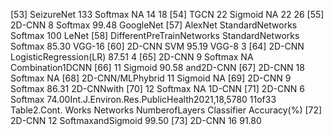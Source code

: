 [53] SeizureNet 133 Softmax NA
14
18
[54] TGCN 22 Sigmoid NA
22
26
[55] 2D-CNN 8 Softmax 99.48
GoogleNet
[57] AlexNet StandardNetworks Softmax 100
LeNet
[58] DifferentPreTrainNetworks StandardNetworks Softmax 85.30
VGG-16
[60] 2D-CNN SVM 95.19
VGG-8
3
[64] 2D-CNN LogisticRegression(LR) 87.51
4
[65] 2D-CNN 9 Softmax NA
Combination1DCNN
[66] 11 Sigmoid 90.58
and2D-CNN
[67] 2D-CNN 18 Softmax NA
[68] 2D-CNN/MLPhybrid 11 Sigmoid NA
[69] 2D-CNN 9 Softmax 86.31
2D-CNNwith
[70] 12 Softmax NA
1D-CNN
[71] 2D-CNN 6 Softmax 74.00Int.J.Environ.Res.PublicHealth2021,18,5780 11of33
Table2.Cont.
Works Networks NumberofLayers Classifier Accuracy(%)
[72] 2D-CNN 12 SoftmaxandSigmoid 99.50
[73] 2D-CNN 16 91.80